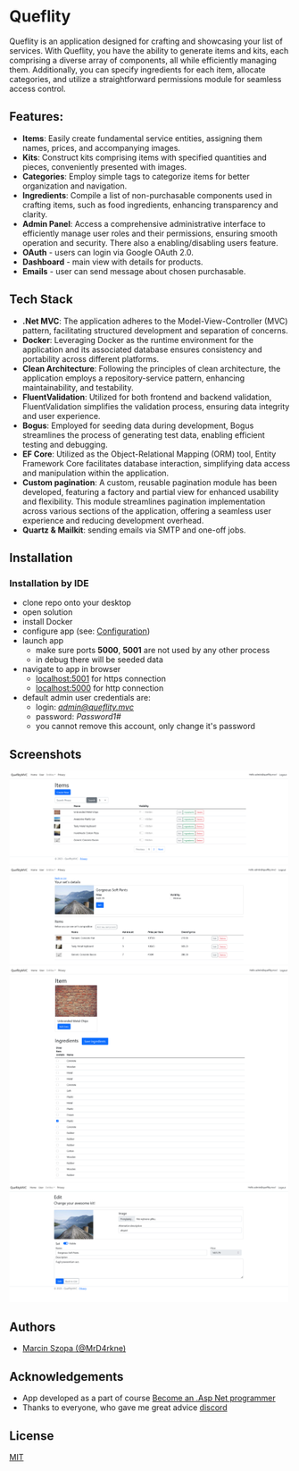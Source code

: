 # Queflity

Queflity is an application designed for crafting and showcasing your list of services. With Queflity, you have the
ability to generate items and kits, each comprising a diverse array of components, all while efficiently managing them.
Additionally, you can specify ingredients for each item, allocate categories, and utilize a straightforward permissions
module for seamless access control.

## Features:

- **Items**: Easily create fundamental service entities, assigning them names, prices, and accompanying images.
- **Kits**: Construct kits comprising items with specified quantities and pieces, conveniently presented with images.
- **Categories**: Employ simple tags to categorize items for better organization and navigation.
- **Ingredients**: Compile a list of non-purchasable components used in crafting items, such as food ingredients,
  enhancing transparency and clarity.
- **Admin Panel**: Access a comprehensive administrative interface to efficiently manage user roles and their
  permissions, ensuring smooth operation and security. There also a enabling/disabling users feature.
- **OAuth** - users can login via Google OAuth 2.0.
- **Dashboard** - main view with details for products.
- **Emails** - user can send message about chosen purchasable.

## Tech Stack

- **.Net MVC**: The application adheres to the Model-View-Controller (MVC) pattern, facilitating structured development
  and separation of concerns.
- **Docker**: Leveraging Docker as the runtime environment for the application and its associated database ensures
  consistency and portability across different platforms.
- **Clean Architecture**: Following the principles of clean architecture, the application employs a repository-service
  pattern, enhancing maintainability, and testability.
- **FluentValidation**: Utilized for both frontend and backend validation, FluentValidation simplifies the validation
  process, ensuring data integrity and user experience.
- **Bogus**: Employed for seeding data during development, Bogus streamlines the process of generating test data,
  enabling efficient testing and debugging.
- **EF Core**: Utilized as the Object-Relational Mapping (ORM) tool, Entity Framework Core facilitates database
  interaction, simplifying data access and manipulation within the application.
- **Custom pagination**: A custom, reusable pagination module has been developed, featuring a factory and partial view
  for enhanced usability and flexibility. This module streamlines pagination implementation across various sections of
  the application, offering a seamless user experience and reducing development overhead.
- **Quartz & Mailkit**: sending emails via SMTP and one-off jobs.

## Installation

### Installation by IDE

- clone repo onto your desktop
- open solution
- install Docker
- configure app (see: [Configuration](./docs/CONFIGURATION.md))
- launch app
    - make sure ports **5000**, **5001** are not used by any other process
    - in debug there will be seeded data
- navigate to app in browser
    - [localhost:5001](https://localhost:5001) for https connection
    - [localhost:5000](https://localhost:5000) for http connection
- default admin user credentials are:
    - login: *admin@queflity.mvc*
    - password: *Password1#*
    - you cannot remove this account, only change it's password

## Screenshots

<img src="./docs/images/listItems.png" width="500" alt="List items">
<img src="./docs/images/kitDetails.png" width="500" alt="Kit's details">
<img src="./docs/images/itemIngredients.png" width="500" alt="Item's ingredients">
<img src="./docs/images/editKit.png" width="500" alt="Edit kit">

## Authors

- [Marcin Szopa (@MrD4rkne)](https://github.com/MrD4rkne)

## Acknowledgements

- App developed as a part of course [Become an .Asp Net programmer](https://szkoladotneta.pl/)
- Thanks to everyone, who gave me great advice [discord](https://discord.com/servers/szkola-dotneta-822236190149050389)

## License

[MIT](./LICENSE.txt)
